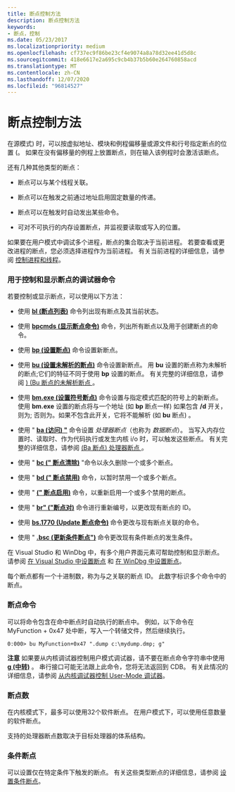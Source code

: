 ```yaml
---
title: 断点控制方法
description: 断点控制方法
keywords:
- 断点，控制
ms.date: 05/23/2017
ms.localizationpriority: medium
ms.openlocfilehash: cf737ec9f86be23cf4e9074a8a78d32ee41d5d8c
ms.sourcegitcommit: 418e6617e2a695c9cb4b37b5b60e264760858acd
ms.translationtype: MT
ms.contentlocale: zh-CN
ms.lasthandoff: 12/07/2020
ms.locfileid: "96814527"
---
```

# <a name="methods-of-controlling-breakpoints"></a>断点控制方法


在源模式) 时，可以按虚拟地址、模块和例程偏移量或源文件和行号指定断点的位置 (。 如果在没有偏移量的例程上放置断点，则在输入该例程时会激活该断点。

还有几种其他类型的断点：

-   断点可以与某个线程关联。

-   断点可以在触发之前通过地址启用固定数量的传递。

-   断点可以在触发时自动发出某些命令。

-   可对不可执行的内存设置断点，并监视要读取或写入的位置。

如果要在用户模式中调试多个进程，断点的集合取决于当前进程。 若要查看或更改进程的断点，您必须选择进程作为当前进程。 有关当前进程的详细信息，请参阅 [控制进程和线程](controlling-processes-and-threads.md)。

### <a name="span-idmethods_of_controlling_and_displaying_breakpointsspanspan-idmethods_of_controlling_and_displaying_breakpointsspandebugger-commands-for-controlling-and-displaying-breakpoints"></a><span id="methods_of_controlling_and_displaying_breakpoints"></span><span id="METHODS_OF_CONTROLLING_AND_DISPLAYING_BREAKPOINTS"></span>用于控制和显示断点的调试器命令

若要控制或显示断点，可以使用以下方法：

-   使用 [**bl (断点列表)**](bl--breakpoint-list-.md) 命令列出现有断点及其当前状态。

-   使用 [**bpcmds (显示断点命令)**](-bpcmds--display-breakpoint-commands-.md) 命令，列出所有断点以及用于创建断点的命令。

-   使用 [**bp (设置断点)**](bp--bu--bm--set-breakpoint-.md) 命令设置新断点。

-   使用 [**bu (设置未解析的断点)**](bp--bu--bm--set-breakpoint-.md) 命令设置新断点。 用 **bu** 设置的断点称为未解析的断点;它们的特征不同于使用 **bp** 设置的断点。 有关完整的详细信息，请参阅 [)  (Bu 断点的未解析断点 ](unresolved-breakpoints---bu-breakpoints-.md)。

-   使用 [**bm.exe (设置符号断点)**](bp--bu--bm--set-breakpoint-.md) 命令设置与指定模式匹配的符号上的新断点。 使用 **bm.exe** 设置的断点将与一个地址 (如 **bp** 断点一样) 如果包含 **/d** 开关，则为; 否则为。如果不包含此开关，它将不能解析 (如 **bu** 断点) 。

-   使用 " [**ba (访问) "**](ba--break-on-access-.md) 命令设置 *处理器断点*（也称为 *数据断点*）。 当写入内存位置时、读取时、作为代码执行或发生内核 i/o 时，可以触发这些断点。 有关完整的详细信息，请参阅 [ (Ba 断点) 处理器断点 ](processor-breakpoints---ba-breakpoints-.md)。

-   使用 " [**bc (" 断点清除)**](bc--breakpoint-clear-.md) "命令以永久删除一个或多个断点。

-   使用 " [**bd (" 断点禁用)**](bd--breakpoint-disable-.md) 命令，以暂时禁用一个或多个断点。

-   使用 " [**(" 断点启用)**](be--breakpoint-enable-.md) 命令，以重新启用一个或多个禁用的断点。

-   使用 " [**br" ("断点对)**](br--breakpoint-renumber-.md) 命令进行重新编号，以更改现有断点的 ID。

-   使用 [**bs.1770 (Update 断点命令)**](bs--update-breakpoint-command-.md) 命令更改与现有断点关联的命令。

-   使用 " [**.bsc (更新条件断点")**](bsc--update-conditional-breakpoint-.md) 命令更改现有条件断点的发生条件。

在 Visual Studio 和 WinDbg 中，有多个用户界面元素可帮助控制和显示断点。 请参阅 [在 Visual Studio 中设置断点](setting-breakpoints-in-visual-studio.md) 和 [在 WinDbg 中设置断点](setting-breakpoints-in-windbg.md)。

每个断点都有一个十进制数，称为与之关联的断点 ID。 此数字标识多个命令中的断点。

### <a name="span-idbreakpoint_commandsspanspan-idbreakpoint_commandsspanbreakpoint-commands"></a><span id="breakpoint_commands"></span><span id="BREAKPOINT_COMMANDS"></span>断点命令

可以将命令包含在命中断点时自动执行的断点中。 例如，以下命令在 MyFunction + 0x47 处中断，写入一个转储文件，然后继续执行。

```dbgcmd
0:000> bu MyFunction+0x47 ".dump c:\mydump.dmp; g" 
```

**注意**  如果要从内核调试器控制用户模式调试器，请不要在断点命令字符串中使用 [**g (中转)**](g--go-.md) 。 串行接口可能无法跟上此命令，您将无法返回到 CDB。 有关此情况的详细信息，请参阅 [从内核调试器控制 User-Mode 调试器](controlling-the-user-mode-debugger-from-the-kernel-debugger.md)。

 

### <a name="span-idnumber_of_breakpointsspanspan-idnumber_of_breakpointsspannumber-of-breakpoints"></a><span id="number_of_breakpoints"></span><span id="NUMBER_OF_BREAKPOINTS"></span>断点数

在内核模式下，最多可以使用32个软件断点。 在用户模式下，可以使用任意数量的软件断点。

支持的处理器断点数取决于目标处理器的体系结构。

### <a name="span-idconditional_breakpointsspanspan-idconditional_breakpointsspanconditional-breakpoints"></a><span id="conditional_breakpoints"></span><span id="CONDITIONAL_BREAKPOINTS"></span>条件断点

可以设置仅在特定条件下触发的断点。 有关这些类型断点的详细信息，请参阅 [设置条件断点](setting-a-conditional-breakpoint.md)。

 

 





